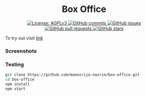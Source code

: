 <h1 align="center"> Box Office </h1>

<p align="center">
  <a href="https://www.gnu.org/licenses/agpl-3.0.en.html">
    <img alt="License: AGPLv3" src="https://shields.io/badge/License-AGPL%20v3-blue.svg">
  </a>
  <a href="https://github.com/manosrija-nasrin/box-office/commits/master">
    <img alt="GitHub commits" src="https://img.shields.io/github/commit-activity/y/manosrija-nasrin/box-office?color=red&label=commits">
  </a>
  <a href="https://github.com/manosrija-nasrin/box-office/issues">
    <img alt="GitHub issues" src="https://img.shields.io/github/issues/manosrija-nasrin/box-office?color=important">
  </a>
  <a href="https://github.com/manosrija-nasrin/box-office/pulls">
    <img alt="GitHub pull requests" src="https://img.shields.io/github/issues-pr/manosrija-nasrin/box-office?color=blueviolet">
  </a>
  <a href="https://github.com/manosrija-nasrin/box-office/stargazers">
    <img alt="GitHub stars" src="https://img.shields.io/github/stars/manosrija-nasrin/box-office?style=social">
  </a>
</p>

To try out visit [link](https://manosrija-nasrin.github.io/box-office/#/)
<p>
  <h3>Screenshots</h3>
</p>

<p>
  <h3>Testing</h3>

```sh
git clone https://github.com/manosrija-nasrin/box-office.git
cd box-office
npm install
npm start
```

</p>
